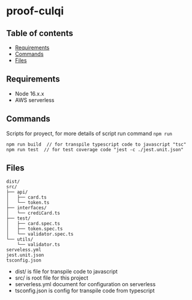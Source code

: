 # proof-culqi

## Table of contents

- [Requirements](#Requirements)
- [Commands](#Commands)
- [Files](#Files)

## Requirements

- Node 16.x.x
- AWS serverless

## Commands

Scripts for proyect, for more details of script run command `npm run`

```
npm run build  // for transpile typescript code to javascript "tsc"
npm run test  // for test coverage code "jest -c ./jest.unit.json"
```

## Files

```text
dist/
src/
├── api/
│   ├── card.ts
│   └── token.ts
├── interfaces/
│   └── crediCard.ts
├── test/
│   ├── card.spec.ts
│   ├── token.spec.ts
│   └── validator.spec.ts
└── utils/
    └── validator.ts
serveless.yml
jest.unit.json
tsconfig.json
```

- dist/ is file for transpile code to javascript
- src/ is root file for this project
- serverless.yml document for configuration on serverless
- tsconfig.json is config for transpile code from typescript
